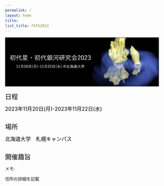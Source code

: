 ```yaml
---
permalink: /
layout: home
title: 
list_title: FSFG2023
---
```


<img src="./assets/imgs/fsfg.png" width="800px">

<br>

<span style="font-size: 150%; color: black;">日程 </span> 

<span style="font-size: 120%; color: black;"> 2023年11月20日(月)-2023年11月22日(水)</span> 
<br><br>

<span style="font-size: 150%; color: black;">場所 </span> 

<span style="font-size: 120%; color: black;">  北海道大学　札幌キャンパス </span> 
<br><br>

<span style="font-size: 150%; color: black;">開催趣旨 </span> 


メモ: 

住所の詳細を記載
